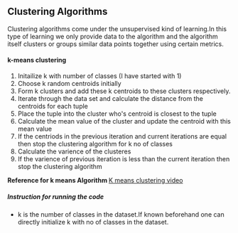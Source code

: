 ## Clustering Algorithms
<p>Clustering algorithms come under the unsupervised kind of learning.In this type of learning we only provide data to the algorithm and the algorithm itself clusters or groups 
similar data points together using certain metrics.</p>

<h4>k-means clustering</h4>
<ol>
<li>Initailize k with number of classes (I have started with 1)</li>
<li>Choose k random centroids initially</li>
<li>Form k clusters and add these k centroids to these clusters respectively.
<li>Iterate through the data set and calculate the distance from the centroids for each tuple </li>
<li>Place the tuple into the cluster who's centroid is closest to the tuple</li>
<li>Calculate the mean value of the cluster and update the centroid with this mean value </li>
<li>If the centriods in the previous iteration and current iterations are equal then stop the clustering algorithm for k no of classes</li>
<li>Calculate the varience of the clusteres</li>
<li>If the varience of previous iteration is less than the current iteration then stop the clustering algorithm</li>
</ol>
<b>Reference for k means Algorithm </b> <a href = "https://youtu.be/1XqG0kaJVHY">K means clustering video</a>
<h5>Instruction for running the code</h5>
<ul>
  <li>k is the number of classes in the dataset.If known beforehand one can directly initialize k with no of classes in the dataset.</li>


